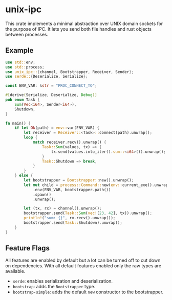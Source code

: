 # unix-ipc

This crate implements a minimal abstraction over UNIX domain sockets for
the purpose of IPC.  It lets you send both file handles and rust objects
between processes.

## Example

```rust
use std::env;
use std::process;
use unix_ipc::{channel, Bootstrapper, Receiver, Sender};
use serde::{Deserialize, Serialize};

const ENV_VAR: &str = "PROC_CONNECT_TO";

#[derive(Serialize, Deserialize, Debug)]
pub enum Task {
    Sum(Vec<i64>, Sender<i64>),
    Shutdown,
}

fn main() {
    if let Ok(path) = env::var(ENV_VAR) {
        let receiver = Receiver::<Task>::connect(path).unwrap();
        loop {
            match receiver.recv().unwrap() {
                Task::Sum(values, tx) => {
                    tx.send(values.into_iter().sum::<i64>()).unwrap();
                }
                Task::Shutdown => break,
            }
        }
    } else {
        let bootstrapper = Bootstrapper::new().unwrap();
        let mut child = process::Command::new(env::current_exe().unwrap())
            .env(ENV_VAR, bootstrapper.path())
            .spawn()
            .unwrap();

        let (tx, rx) = channel().unwrap();
        bootstrapper.send(Task::Sum(vec![23, 42], tx)).unwrap();
        println!("sum: {}", rx.recv().unwrap());
        bootstrapper.send(Task::Shutdown).unwrap();
    }
}
```

## Feature Flags

All features are enabled by default but a lot can be turned off to
cut down on dependencies.  With all default features enabled only
the raw types are available.

* `serde`: enables serialization and deserialization.
* `bootstrap`: adds the `Bootstrapper` type.
* `bootstrap-simple`: adds the default `new` constructor to the
  bootstrapper.
